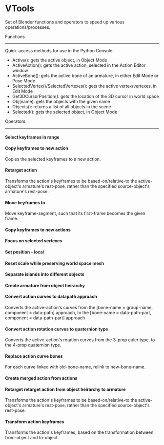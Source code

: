 # VTools
Set of Blender functions and operators to speed up various operations/processes.

Functions
- - - - - - - - - -
Quick-access methods for use in the Python Console:
* Active(): gets the active object, in Object Mode
* ActiveAction(): gets the active action, selected in the Action Editor window
* ActiveBone(): gets the active bone of an armature, in either Edit Mode or Pose Mode
* SelectedVertex()/SelectedVertexes(): gets the active vertex/vertexes, in Edit Mode
* Get3DCursorPosition(): gets the location of the 3D cursor in world space
* Obj(name): gets the objects with the given name
* Objects(): returns a list of all objects in the scene
* Selected(): gets the selected object, in Object Mode

Operators
- - - - - - - - - -
#### Select keyframes in range

#### Copy keyframes to new action
Copies the selected keyframes to a new action.

#### Retarget action
Transforms the action's keyframes to be based-on/relative-to the active-object's armature's rest-pose, rather than the specified source-object's armature's rest-pose.

#### Move keyframes to
Move keyframe-segment, such that its first-frame becomes the given frame.

#### Copy keyframes to new actions

#### Focus on selected vertexes

#### Set position - local

#### Reset scale while preserving world space mesh

#### Separate islands into different objects

#### Create armature from object heirarchy

#### Convert action curves to datapath approach
Converts the active-action's curves from the [bone-name = group-name, component = data-path] approach, to the [bone-name = data-path-part, component = data-path-part] approach

#### Convert action rotation curves to quaternion type
Converts the active-action's rotation curves from the 3-prop euler type, to the 4-prop quaternion type.

#### Replace action curve bones
For each curve linked with old-bone-name, relink to new-bone-name.

#### Create merged action from actions

#### Retarget retarget action from object heirarchy to armature
Transforms the action's keyframes to be based-on/relative-to the active-object's armature's rest-pose, rather than the specified source-object's rest-pose.

#### Transform action keyframes
Transforms the action's keyframes, based on the transformation between from-object and to-object.